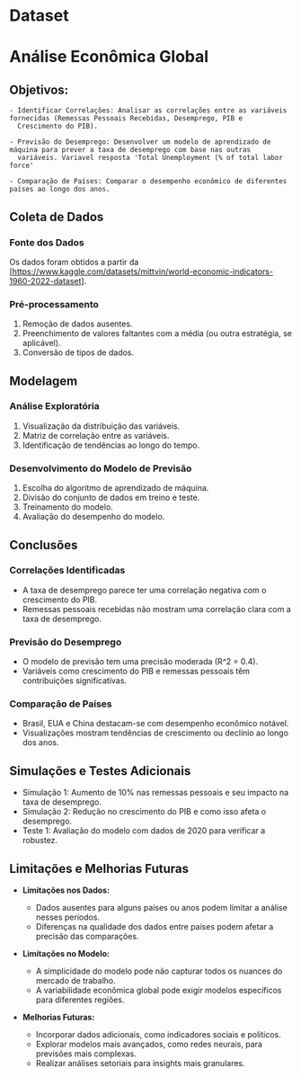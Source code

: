 # Dataset

# Análise Econômica Global

## Objetivos:

    - Identificar Correlações: Analisar as correlações entre as variáveis fornecidas (Remessas Pessoais Recebidas, Desemprego, PIB e 
      Crescimento do PIB).

    - Previsão do Desemprego: Desenvolver um modelo de aprendizado de máquina para prever a taxa de desemprego com base nas outras 
      variáveis. Variavel resposta 'Total Unemployment (% of total labor force'

    - Comparação de Países: Comparar o desempenho econômico de diferentes países ao longo dos anos.

## Coleta de Dados
### Fonte dos Dados
Os dados foram obtidos a partir da [https://www.kaggle.com/datasets/mittvin/world-economic-indicators-1960-2022-dataset].

### Pré-processamento
1. Remoção de dados ausentes.
2. Preenchimento de valores faltantes com a média (ou outra estratégia, se aplicável).
3. Conversão de tipos de dados.

## Modelagem
### Análise Exploratória
1. Visualização da distribuição das variáveis.
2. Matriz de correlação entre as variáveis.
3. Identificação de tendências ao longo do tempo.

### Desenvolvimento do Modelo de Previsão
1. Escolha do algoritmo de aprendizado de máquina.
2. Divisão do conjunto de dados em treino e teste.
3. Treinamento do modelo.
4. Avaliação do desempenho do modelo.

## Conclusões
### Correlações Identificadas
- A taxa de desemprego parece ter uma correlação negativa com o crescimento do PIB.
- Remessas pessoais recebidas não mostram uma correlação clara com a taxa de desemprego.

### Previsão do Desemprego
- O modelo de previsão tem uma precisão moderada (R^2 = 0.4).
- Variáveis como crescimento do PIB e remessas pessoais têm contribuições significativas.

### Comparação de Países
- Brasil, EUA e China destacam-se com desempenho econômico notável.
- Visualizações mostram tendências de crescimento ou declínio ao longo dos anos.

## Simulações e Testes Adicionais
- Simulação 1: Aumento de 10% nas remessas pessoais e seu impacto na taxa de desemprego.
- Simulação 2: Redução no crescimento do PIB e como isso afeta o desemprego.
- Teste 1: Avaliação do modelo com dados de 2020 para verificar a robustez.

## Limitações e Melhorias Futuras
- **Limitações nos Dados:**
  - Dados ausentes para alguns países ou anos podem limitar a análise nesses períodos.
  - Diferenças na qualidade dos dados entre países podem afetar a precisão das comparações.

- **Limitações no Modelo:**
  - A simplicidade do modelo pode não capturar todos os nuances do mercado de trabalho.
  - A variabilidade econômica global pode exigir modelos específicos para diferentes regiões.

- **Melhorias Futuras:**
  - Incorporar dados adicionais, como indicadores sociais e políticos.
  - Explorar modelos mais avançados, como redes neurais, para previsões mais complexas.
  - Realizar análises setoriais para insights mais granulares.

